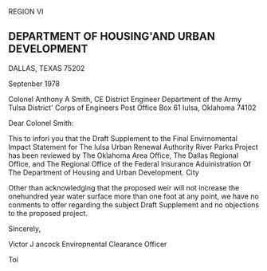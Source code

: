 <!-- image -->

REGION VI

## DEPARTMENT OF HOUSING'AND URBAN DEVELOPMENT

DALLAS, TEXAS 75202

Septenber 1978

Colonel Anthony A Smith, CE District Engineer Department of the Army Tulsa District' Corps of Engíneers Post Office Box 61 Iulsa, Oklahoma 74102

Dear Colonel Smith:

This to infori you that the Draft Supplement to the Final Envirnomental Impact Statement for The Iulsa Urban Renewal Authority River Parks Project has been reviewed by The Oklahoma Area Office, The Dallas Regional Office, and The Regional Office of the Federal Insurance Aduinistration Of The Department of Housing and Urban Development. City

Other than acknowledging that the proposed weir will not increase the onehundred year water surface more than one foot at any point, we have no conments to offer regarding the subject Draft Supplement and no objections to the proposed project.

Sincerely,

Victor J ancock Enviropnental Clearance Officer

<!-- image -->

Toi